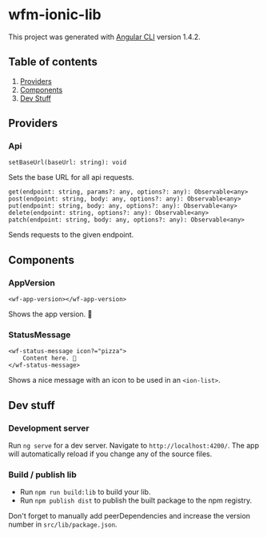 # wfm-ionic-lib

This project was generated with [Angular CLI](https://github.com/angular/angular-cli) version 1.4.2.

## Table of contents
1. [Providers](#providers)
2. [Components](#components)
3. [Dev Stuff](#dev-stuff)

## Providers

### Api

```
setBaseUrl(baseUrl: string): void
```
Sets the base URL for all api requests.

```
get(endpoint: string, params?: any, options?: any): Observable<any>
post(endpoint: string, body: any, options?: any): Observable<any>
put(endpoint: string, body: any, options?: any): Observable<any>
delete(endpoint: string, options?: any): Observable<any>
patch(endpoint: string, body: any, options?: any): Observable<any>
```
Sends requests to the given endpoint.

## Components

### AppVersion

```
<wf-app-version></wf-app-version>
```

Shows the app version. 🎉

### StatusMessage

```
<wf-status-message icon?="pizza">
    Content here. 👋
</wf-status-message>
```

Shows a nice message with an icon to be used in an `<ion-list>`.

## Dev stuff

### Development server

Run `ng serve` for a dev server. Navigate to `http://localhost:4200/`. The app will automatically reload if you change any of the source files.

### Build / publish lib

*   Run `npm run build:lib` to build your lib.
*   Run `npm publish dist` to publish the built package to the npm registry.

Don't forget to manually add peerDependencies and increase the version number in `src/lib/package.json`.
